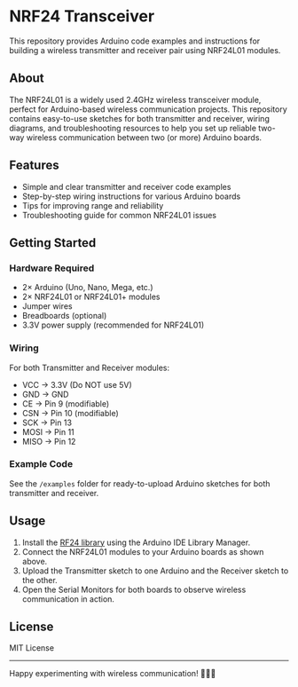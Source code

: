 # NRF24 Transceiver

This repository provides Arduino code examples and instructions for building a wireless transmitter and receiver pair using NRF24L01 modules.

## About

The NRF24L01 is a widely used 2.4GHz wireless transceiver module, perfect for Arduino-based wireless communication projects. This repository contains easy-to-use sketches for both transmitter and receiver, wiring diagrams, and troubleshooting resources to help you set up reliable two-way wireless communication between two (or more) Arduino boards.

## Features

- Simple and clear transmitter and receiver code examples
- Step-by-step wiring instructions for various Arduino boards
- Tips for improving range and reliability
- Troubleshooting guide for common NRF24L01 issues

## Getting Started

### Hardware Required

- 2× Arduino (Uno, Nano, Mega, etc.)
- 2× NRF24L01 or NRF24L01+ modules
- Jumper wires
- Breadboards (optional)
- 3.3V power supply (recommended for NRF24L01)

### Wiring

For both Transmitter and Receiver modules:

- VCC → 3.3V (Do NOT use 5V)
- GND → GND
- CE  → Pin 9 (modifiable)
- CSN → Pin 10 (modifiable)
- SCK → Pin 13
- MOSI → Pin 11
- MISO → Pin 12

### Example Code

See the `/examples` folder for ready-to-upload Arduino sketches for both transmitter and receiver.

## Usage

1. Install the [RF24 library](https://github.com/nRF24/RF24) using the Arduino IDE Library Manager.
2. Connect the NRF24L01 modules to your Arduino boards as shown above.
3. Upload the Transmitter sketch to one Arduino and the Receiver sketch to the other.
4. Open the Serial Monitors for both boards to observe wireless communication in action.

## License

MIT License

---

Happy experimenting with wireless communication! 📡🤝📡
